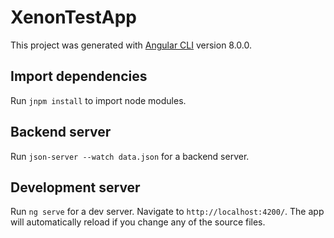 # XenonTestApp

This project was generated with [Angular CLI](https://github.com/angular/angular-cli) version 8.0.0.

## Import dependencies
Run `jnpm install` to import node modules. 

## Backend server
Run `json-server --watch data.json` for a backend server. 

## Development server
Run `ng serve` for a dev server. Navigate to `http://localhost:4200/`. The app will automatically reload if you change any of the source files.
